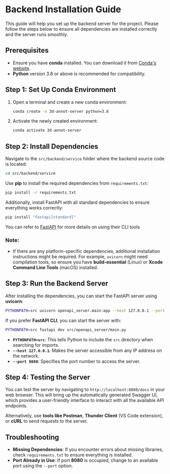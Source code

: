 # Backend Installation Guide

This guide will help you set up the backend server for the project. Please follow the steps below to ensure all dependencies are installed correctly and the server runs smoothly.

## Prerequisites

- Ensure you have **conda** installed. You can download it from [Conda's website](https://docs.conda.io/en/latest/miniconda.html).
- **Python** version 3.8 or above is recommended for compatibility.

## Step 1: Set Up Conda Environment

1. Open a terminal and create a new conda environment:

    ```sh
    conda create -n 3d-annot-server python=3.8
    ```

2. Activate the newly created environment:

    ```sh
    conda activate 3d-annot-server
    ```

## Step 2: Install Dependencies

Navigate to the `src/backend/service` folder where the backend source code is located:

```sh
cd src/backend/service
```

Use **pip** to install the required dependencies from `requirements.txt`:

```sh
pip install -r requirements.txt
```

Additionally, install FastAPI with all standard dependencies to ensure everything works correctly:
```sh
pip install "fastapi[standard]"
```
You can refer to [FastAPI](https://github.com/fastapi/fastapi) for more details on using their CLI tools
### Note:
- If there are any platform-specific dependencies, additional installation instructions might be required. For example, `uvicorn` might need compilation tools, so ensure you have **build-essential** (Linux) or **Xcode Command Line Tools** (macOS) installed.

## Step 3: Run the Backend Server

After installing the dependencies, you can start the FastAPI server using **uvicorn**:

```sh
PYTHONPATH=src uvicorn openapi_server.main:app --host 127.0.0.1 --port 8080
```

If you prefer **FastAPI CLI**, you can start the server with:
```sh
PYTHONPATH=src fastapi dev src/openapi_server/main.py
```

- **`PYTHONPATH=src`**: This tells Python to include the `src` directory when searching for imports.
- **`--host 127.0.0.1`**: Makes the server accessible from any IP address on the network.
- **`--port 8080`**: Specifies the port number to access the server.

## Step 4: Testing the Server

You can test the server by navigating to `http://localhost:8080/docs` in your web browser. This will bring up the automatically generated Swagger UI, which provides a user-friendly interface to interact with all the available API endpoints.

Alternatively, use **tools like Postman**, **Thunder Client** (VS Code extension), or **cURL** to send requests to the server.

## Troubleshooting

- **Missing Dependencies**: If you encounter errors about missing libraries, check `requirements.txt` to ensure everything is installed.
- **Port Already in Use**: If port **8080** is occupied, change to an available port using the `--port` option.





